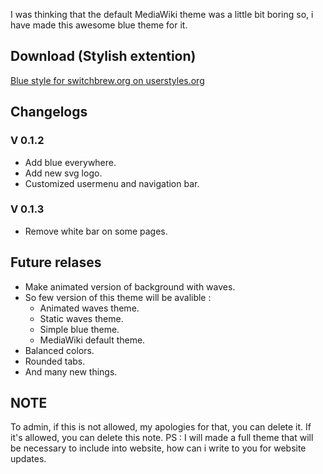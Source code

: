 I was thinking that the default MediaWiki theme was a little bit boring
so, i have made this awesome blue theme for it.

## Download (Stylish extention)

[Blue style for switchbrew.org on
userstyles.org](https://userstyles.org/styles/156293/switchbrew-org-blue-theme-wip)

## Changelogs

### V 0.1.2

  - Add blue everywhere.
  - Add new svg logo.
  - Customized usermenu and navigation bar.

### V 0.1.3

  - Remove white bar on some pages.

## Future relases

  - Make animated version of background with waves.
  - So few version of this theme will be avalible :
      - Animated waves theme.
      - Static waves theme.
      - Simple blue theme.
      - MediaWiki default theme.
  - Balanced colors.
  - Rounded tabs.
  - And many new things.

## NOTE

To admin, if this is not allowed, my apologies for that, you can delete
it. If it's allowed, you can delete this note. PS : I will made a full
theme that will be necessary to include into website, how can i write to
you for website updates.
